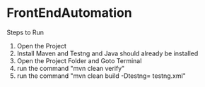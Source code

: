 # FrontEndAutomation

Steps to Run

1. Open the Project
2. Install Maven and Testng and Java should already be installed
3. Open the Project Folder and Goto Terminal
4. run the command "mvn clean verify"
5. run the command "mvn clean build -Dtestng= testng.xml"
